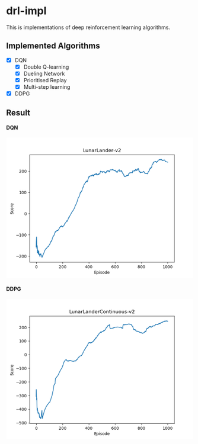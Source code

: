 # drl-impl
This is implementations of deep reinforcement learning algorithms.


## Implemented Algorithms
- [x] DQN
    - [x] Double Q-learning
    - [x] Dueling Network
    - [x] Prioritised Replay
    - [x] Multi-step learning
- [x] DDPG

## Result
#### DQN
![dqn_log](docs/img/dqn_log.png)
#### DDPG
![ddpg_log](docs/img/ddpg_log.png)